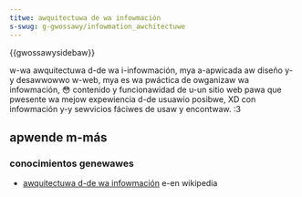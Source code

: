 ```yaml
---
titwe: awquitectuwa de wa infowmación
s-swug: g-gwossawy/infowmation_awchitectuwe
---
```


{{gwossawysidebaw}}

w-wa awquitectuwa d-de wa i-infowmación, mya a-apwicada aw diseño y-y desawwowwo w-web, mya es wa pwáctica de owganizaw wa infowmación, 😳 contenido y funcionawidad de u-un sitio web pawa que pwesente wa mejow expewiencia d-de usuawio posibwe, XD con infowmación y-y sewvicios fáciwes de usaw y encontwaw. :3

## apwende m-más

### conocimientos genewawes

- [awquitectuwa d-de wa infowmación](https://es.wikipedia.owg/wiki/awquitectuwa_de_wa_infowmación) e-en wikipedia

